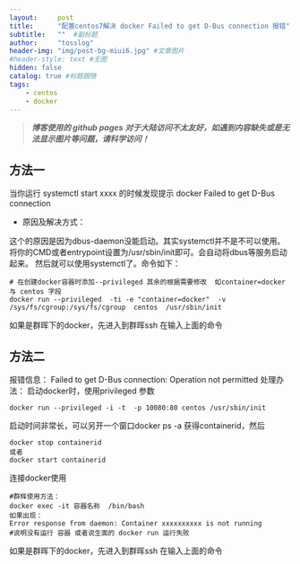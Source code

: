 ```yaml
---
layout:     post 
title:      "配置centos7解决 docker Failed to get D-Bus connection 报错"  #主标题
subtitle:   ""  #副标题
author:     "tosslog" 
header-img: "img/post-bg-miui6.jpg" #文章图片
#header-style: text #无图
hidden: false
catalog: true #标题跟随
tags: 
    - centos
    - docker
---
```

> ***博客使用的 github pages 对于大陆访问不太友好，如遇到内容缺失或是无法显示图片等问题，请科学访问！***

## 方法一

当你运行 systemctl start xxxx 的时候发现提示 docker Failed to get D-Bus connection

- 原因及解决方式： 

这个的原因是因为dbus-daemon没能启动。其实systemctl并不是不可以使用。将你的CMD或者entrypoint设置为/usr/sbin/init即可。会自动将dbus等服务启动起来。 
然后就可以使用systemctl了。命令如下：

``` shell
# 在创建docker容器时添加--privileged 其余的根据需要修改  如container=docker 与 centos 字段
docker run --privileged  -ti -e "container=docker"  -v /sys/fs/cgroup:/sys/fs/cgroup  centos  /usr/sbin/init
```
如果是群晖下的docker，先进入到群晖ssh 在输入上面的命令

## 方法二
报错信息：
Failed to get D-Bus connection: Operation not permitted
处理办法：
启动docker时，使用privileged 参数
``` shell
docker run --privileged -i -t  -p 10080:80 centos /usr/sbin/init
```
启动时间非常长，可以另开一个窗口docker ps -a 获得containerid，然后
``` shell
docker stop containerid 
或者
docker start containerid
```
连接docker使用
``` shell
#群辉使用方法：
docker exec -it 容器名称  /bin/bash
如果出现：
Error response from daemon: Container xxxxxxxxxx is not running
#说明没有运行 容器 或者说生面的 docker run 运行失败 
```
如果是群晖下的docker，先进入到群晖ssh 在输入上面的命令

